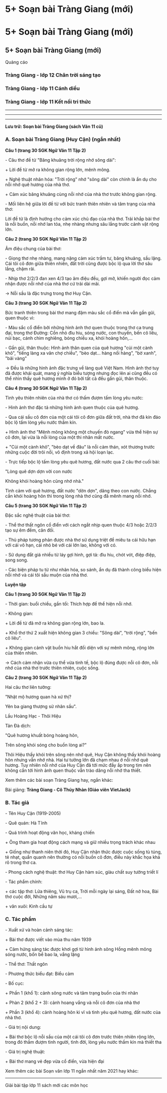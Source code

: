 # 5+ Soạn bài Tràng Giang (mới)

# 5+ Soạn bài Tràng Giang (mới)

## 5+ Soạn bài Tràng Giang (mới)

Quảng cáo

### Tràng Giang - lớp 12 Chân trời sáng tạo

### Tràng Giang - lớp 11 Cánh diều

### Tràng Giang - lớp 11 Kết nối tri thức

* * *

* * *

* * *

**Lưu trữ: Soạn bài Tràng Giang (sách Văn 11 cũ)**

### **A. Soạn bài Tràng Giang (Huy Cận) (ngắn nhất)**

**Câu 1 (trang 30 SGK Ngữ Văn 11 Tập 2)**

\- Câu thơ đề từ "Bâng khuâng trời rộng nhớ sông dài": 

\+ Lời đề từ mở ra không gian rộng lớn, mênh mông. 

\+ Nghệ thuật nhân hóa: "Trời rộng" nhớ "sông dài" còn chính là ẩn dụ cho nỗi nhớ quê hương của nhà thơ. 

\+ Cảm xúc bâng khuâng cùng nỗi nhớ của nhà thơ trước không gian rộng. 

\- Mối liên hệ giữa lời đề từ với bức tranh thiên nhiên và tâm trạng của nhà thơ: 

Lời đề từ là định hướng cho cảm xúc chủ đạo của nhà thơ. Trải khắp bài thơ là nỗi buồn, nỗi nhớ lan tỏa, nhẹ nhàng nhưng sâu lắng trước cảnh vật rộng lớn. 

**Câu 2 (trang 30 SGK Ngữ Văn 11 Tập 2)**

Âm điệu chung của bài thơ: 

\- Giọng thơ nhẹ nhàng, mang nặng cảm xúc trầm tư, bâng khuâng, sầu lặng. Cái tôi cô đơn giữa thiên nhiên, đất trời cũng được bộc lộ qua lời thơ sâu lắng, chậm rãi. 

\- Nhịp thơ 2/2/3 đan xen 4/3 tạo âm điệu đều, gợi mở, khiến người đọc cảm nhận được nỗi nhớ của nhà thơ cứ trải dài mãi. 

→ Nỗi sầu là đặc trưng trong thơ Huy Cận. 

**Câu 3 (trang 30 SGK Ngữ Văn 11 Tập 2)**

Bức tranh thiên trong bài thơ mang đậm màu sắc cổ điển mà vẫn gần gũi, quen thuộc vì: 

\- Màu sắc cổ điển bởi những hình ảnh thơ quen thuộc trong thơ ca trung đại, trong thơ Đường: Cồn nhỏ đìu hiu, sóng nước, con thuyền, bến cô liêu, núi bạc, cánh chim nghiêng, bóng chiều xa, khói hoàng hôn,... 

\- Gần gũi, thân thuộc: Hình ảnh thân quen của quê hương "củi một cành khô", "tiếng làng xa vãn chợ chiều", "bèo dạt... hàng nối hàng", "bờ xanh", "bãi vàng" 

→ Đều là những hình ảnh đặc trưng về làng quê Việt Nam. Hình ảnh thơ tuy đã được khái quát, mang ý nghĩa biểu tượng nhưng đọc lên ai cũng đều có thể nhìn thấy quê hương mình ở đó bởi tất cả đều gần gũi, thân thuộc. 

**Câu 4 (trang 30 SGK Ngữ Văn 11 Tập 2)**

Tình yêu thiên nhiên của nhà thơ có thấm đượm tấm lòng yêu nước: 

\- Hình ảnh thơ đặc tả những hình ảnh quen thuộc của quê hương. 

\- Qua cái sầu cô đơn của một cái tôi cô đơn giữa đất trời, nhà thơ đã kín đáo bộc lộ tấm lòng yêu nước thầm kín. 

\+ Hình ảnh thơ "Mênh mông không một chuyến đò ngang" vừa thể hiện sự cô đơn, lại vừa là nỗi lòng của một thi nhân mất nước. 

\+ "Củi một cành khô", "bèo dạt về đâu" là nỗi cảm thán, xót thương trước những cuộc đời trôi nổi, vô định trong xã hội loạn lạc. 

\- Trực tiếp bộc lộ tấm lòng yêu quê hương, đất nước qua 2 câu thơ cuối bài: 

"Lòng quê dợn dợn vời con nước 

Không khói hoàng hôn cũng nhớ nhà." 

Tình cảm với quê hương, đất nước "dờn dợn", dâng theo con nước. Chẳng cần khói hoàng hôn thì trong lòng nhà thơ cũng đã mênh mang nỗi nhớ. 

**Câu 5 (trang 30 SGK Ngữ Văn 11 Tập 2)**

Đặc sắc nghệ thuật của bài thơ: 

\- Thể thơ thất ngôn cổ điển với cách ngắt nhịp quen thuộc 4/3 hoặc 2/2/3 tạo sự êm đềm, cân đối. 

\- Thủ pháp tương phản được nhà thơ sử dụng triệt để miêu ta cái hữu hạn với cái vô hạn, cái nhỏ bé với cái lớn lao, không với có. 

\- Sử dụng đắt giá nhiều từ láy gợi hình, gợi tả: đìu hiu, chót vót, điệp điệp, song song. 

\- Các biện pháp tu từ như nhân hóa, so sánh, ẩn dụ đã thành công biểu hiện nỗi nhớ và cái tôi sầu muộn của nhà thơ. 

**Luyện tập**

**Câu 1 (trang 30 SGK Ngữ Văn 11 Tập 2)**

\- Thời gian: buổi chiều, gần tối: Thích hợp để thể hiện nỗi nhớ. 

\- Không gian: 

\+ Lời đề từ đã mở ra không gian rộng lớn, bao la. 

\+ Khổ thơ thứ 2 xuất hiện không gian 3 chiều: "Sông dài", "trời rộng", "bến cô liêu". 

\+ Không gian cảnh vật buồn hiu hắt đối diện với sự mênh mông, rộng lớn của thiên nhiên. 

→ Cách cảm nhận vừa cụ thể vừa tinh tế, bộc lộ đúng được nỗi cô đơn, nỗi nhớ của nhà thơ trước thiên nhiên, cuộc sống. 

**Câu 2 (trang 30 SGK Ngữ Văn 11 Tập 2)**

Hai câu thơ liên tưởng: 

"Nhật mộ hương quan hà xứ thị? 

Yên ba giang thượng sử nhân sầu". 

Lầu Hoàng Hạc - Thôi Hiệu 

Tản Đà dịch: 

"Quê hương khuất bóng hoàng hôn, 

Trên sông khói sóng cho buồn lòng ai?" 

Thôi Hiệu thấy khói trên sông nên nhớ quê, Huy Cận không thấy khói hoàng hôn nhưng vẫn nhớ nhà. Hai tư tưởng lớn đã chạm nhau ở nỗi nhớ quê hương. Tuy nhiên nỗi nhớ của Huy Cận đã tới mức đầy ắp trong tim nên không cần tới hình ảnh quen thuộc vẫn trào dâng nỗi nhớ tha thiết. 

Xem thêm các bài soạn Tràng Giang hay, ngắn khác:

Bài giảng: **Tràng Giang - Cô Thúy Nhàn (Giáo viên VietJack)**

### **B. Tác giả**

\- Tên Huy Cận (1919-2005) 

\- Quê quán: Hà Tĩnh

\- Quá trình hoạt động văn học, kháng chiến

\+ Ông tham gia hoạt động cách mạng và giữ nhiều trọng trách khác nhau

\+ Giống như thanh niên thời đó, Huy Cận nhận thức được cuộc sống tù túng, tẻ nhạt, quẩn quanh nên thường có nỗi buồn cô đơn, điều này khắc họa khá rõ trong thơ ca.

\- Phong cách nghệ thuật: thơ Huy Cận hàm súc, giàu chất suy tưởng triết lí

\- Tác phẩm chính: 

\+ các tập thơ: Lửa thiêng, Vũ trụ ca, Trời mỗi ngày lại sáng, Đất nở hoa, Bài thơ cuộc đời, Những năm sáu mươi,...

\+ văn xuôi: Kinh cầu tự

### **C. Tác phẩm**

\- Xuất xứ và hoàn cảnh sáng tác:

\+ Bài thơ được viết vào mùa thu năm 1939

\+ Cảm hứng sáng tác được khơi gợi từ hình ảnh sông Hồng mênh mông sóng nước, bốn bề bao la, vắng lặng

\- Thể thơ: Thất ngôn

\- Phương thức biểu đạt: Biểu cảm

\- Bố cục: 

\+ Phần 1 (khổ 1): cảnh sông nước và tâm trạng buồn của thi nhân

\+ Phàn 2 (khổ 2 + 3): cảnh hoang vắng và nỗi cô đơn của nhà thơ

\+ Phần 3 (khổ 4): cảnh hoàng hôn kì vĩ và tình yêu quê hương, đất nước của nhà thơ.

\- Giá trị nội dung:

\+ Bài thơ bộc lộ nỗi sầu của một cái tôi cô đơn trước thiên nhiên rộng lớn, trong đó thấm đượm tình người, tình đời, lòng yêu nước thầm kín mà thiết tha

\- Giá trị nghệ thuật: 

\+ Bài thơ mang vẻ đẹp vừa cổ điển, vừa hiện đại

Xem thêm các bài Soạn văn lớp 11 ngắn nhất năm 2021 hay khác:

* * *

Giải bài tập lớp 11 sách mới các môn học
